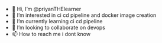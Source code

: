 - 👋 Hi, I’m @priyanTHElearner
- 👀 I’m interested in ci cd pipeline and docker image creation
- 🌱 I’m currently learning ci cd pipeline
- 💞️ I’m looking to collaborate on devops
- 📫 How to reach me i dont know

<!---
priyanTHElearner/priyanTHElearner is a ✨ special ✨ repository because its `README.md` (this file) appears on your GitHub profile.
You can click the Preview link to take a look at your changes.
--->
